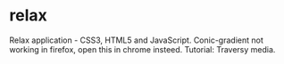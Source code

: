 # relax
Relax application - CSS3, HTML5 and JavaScript.  Conic-gradient not working in firefox, open this in chrome insteed.
Tutorial: Traversy media.
